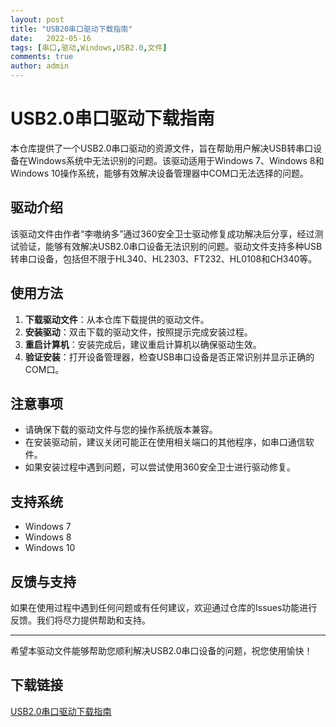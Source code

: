 ```yaml
---
layout: post
title: "USB20串口驱动下载指南"
date:   2022-05-16
tags: [串口,驱动,Windows,USB2.0,文件]
comments: true
author: admin
---
```

# USB2.0串口驱动下载指南

本仓库提供了一个USB2.0串口驱动的资源文件，旨在帮助用户解决USB转串口设备在Windows系统中无法识别的问题。该驱动适用于Windows 7、Windows 8和Windows 10操作系统，能够有效解决设备管理器中COM口无法选择的问题。

## 驱动介绍

该驱动文件由作者“李嗷纳多”通过360安全卫士驱动修复成功解决后分享，经过测试验证，能够有效解决USB2.0串口设备无法识别的问题。驱动文件支持多种USB转串口设备，包括但不限于HL340、HL2303、FT232、HL0108和CH340等。

## 使用方法

1. **下载驱动文件**：从本仓库下载提供的驱动文件。
2. **安装驱动**：双击下载的驱动文件，按照提示完成安装过程。
3. **重启计算机**：安装完成后，建议重启计算机以确保驱动生效。
4. **验证安装**：打开设备管理器，检查USB串口设备是否正常识别并显示正确的COM口。

## 注意事项

- 请确保下载的驱动文件与您的操作系统版本兼容。
- 在安装驱动前，建议关闭可能正在使用相关端口的其他程序，如串口通信软件。
- 如果安装过程中遇到问题，可以尝试使用360安全卫士进行驱动修复。

## 支持系统

- Windows 7
- Windows 8
- Windows 10

## 反馈与支持

如果在使用过程中遇到任何问题或有任何建议，欢迎通过仓库的Issues功能进行反馈。我们将尽力提供帮助和支持。

---

希望本驱动文件能够帮助您顺利解决USB2.0串口设备的问题，祝您使用愉快！

## 下载链接

[USB2.0串口驱动下载指南](https://pan.quark.cn/s/8c7c76bdffb8)
